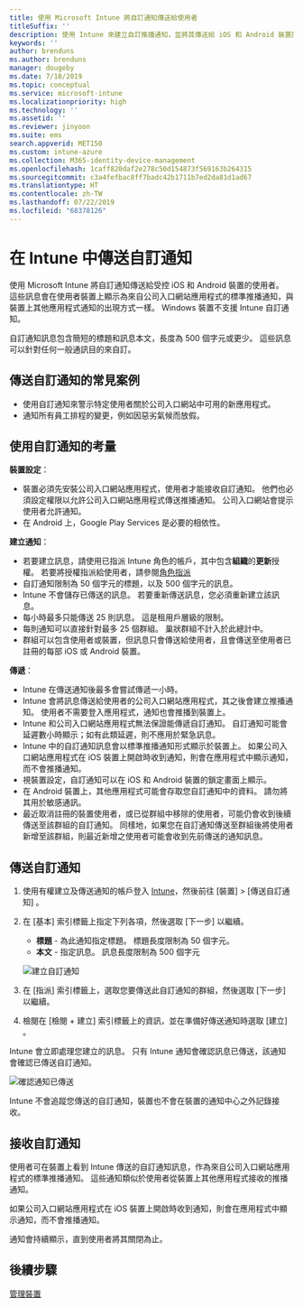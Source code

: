```yaml
---
title: 使用 Microsoft Intune 將自訂通知傳送給使用者
titleSuffix: ''
description: 使用 Intune 來建立自訂推播通知，並將其傳送給 iOS 和 Android 裝置的使用者
keywords: ''
author: brenduns
ms.author: brenduns
manager: dougeby
ms.date: 7/18/2019
ms.topic: conceptual
ms.service: microsoft-intune
ms.localizationpriority: high
ms.technology: ''
ms.assetid: ''
ms.reviewer: jinyoon
ms.suite: ems
search.appverid: MET150
ms.custom: intune-azure
ms.collection: M365-identity-device-management
ms.openlocfilehash: 1caff820daf2e278c50d154873f569163b264315
ms.sourcegitcommit: c3a4fefbac8ff7badc42b1711b7ed2da81d1ad67
ms.translationtype: HT
ms.contentlocale: zh-TW
ms.lasthandoff: 07/22/2019
ms.locfileid: "68378126"
---
```

# <a name="send-custom-notifications-in-intune"></a>在 Intune 中傳送自訂通知  

使用 Microsoft Intune 將自訂通知傳送給受控 iOS 和 Android 裝置的使用者。 這些訊息會在使用者裝置上顯示為來自公司入口網站應用程式的標準推播通知，與裝置上其他應用程式通知的出現方式一樣。 Windows 裝置不支援 Intune 自訂通知。   

自訂通知訊息包含簡短的標題和訊息本文，長度為 500 個字元或更少。 這些訊息可以針對任何一般通訊目的來自訂。

## <a name="common-scenarios-for-sending-custom-notifications"></a>傳送自訂通知的常見案例  

- 使用自訂通知來警示特定使用者關於公司入口網站中可用的新應用程式。  
- 通知所有員工排程的變更，例如因惡劣氣候而放假。  

## <a name="considerations-for-using-custom-notifications"></a>使用自訂通知的考量  

**裝置設定**：  
- 裝置必須先安裝公司入口網站應用程式，使用者才能接收自訂通知。 他們也必須設定權限以允許公司入口網站應用程式傳送推播通知。 公司入口網站會提示使用者允許通知。  
- 在 Android 上，Google Play Services 是必要的相依性。  

**建立通知**：  
- 若要建立訊息，請使用已指派 Intune 角色的帳戶，其中包含**組織**的**更新**授權。 若要將授權指派給使用者，請參閱[角色指派](role-based-access-control.md#role-assignments)  
- 自訂通知限制為 50 個字元的標題，以及 500 個字元的訊息。  
- Intune 不會儲存已傳送的訊息。 若要重新傳送訊息，您必須重新建立該訊息。  
- 每小時最多只能傳送 25 則訊息。 這是租用戶層級的限制。  
- 每則通知可以直接針對最多 25 個群組。 巢狀群組不計入於此總計中。  
- 群組可以包含使用者或裝置，但訊息只會傳送給使用者，且會傳送至使用者已註冊的每部 iOS 或 Android 裝置。  

**傳遞**：  
- Intune 在傳送通知後最多會嘗試傳遞一小時。  
- Intune 會將訊息傳送給使用者的公司入口網站應用程式，其之後會建立推播通知。 使用者不需要登入應用程式，通知也會推播到裝置上。  
- Intune 和公司入口網站應用程式無法保證能傳遞自訂通知。 自訂通知可能會延遲數小時顯示；如有此類延遲，則不應用於緊急訊息。  
- Intune 中的自訂通知訊息會以標準推播通知形式顯示於裝置上。 如果公司入口網站應用程式在 iOS 裝置上開啟時收到通知，則會在應用程式中顯示通知，而不會推播通知。  
- 視裝置設定，自訂通知可以在 iOS 和 Android 裝置的鎖定畫面上顯示。  
- 在 Android 裝置上，其他應用程式可能會存取您自訂通知中的資料。 請勿將其用於敏感通訊。  
- 最近取消註冊的裝置使用者，或已從群組中移除的使用者，可能仍會收到後續傳送至該群組的自訂通知。  同樣地，如果您在自訂通知傳送至群組後將使用者新增至該群組，則最近新增之使用者可能會收到先前傳送的通知訊息。  

## <a name="send-a-custom-notification"></a>傳送自訂通知  

1. 使用有權建立及傳送通知的帳戶登入 [Intune](https://go.microsoft.com/fwlink/?linkid=2090973)，然後前往 [裝置]   > [傳送自訂通知]  。  

2. 在 [基本] 索引標籤上指定下列各項，然後選取 [下一步]  以繼續。  
   - **標題** - 為此通知指定標題。 標題長度限制為 50 個字元。  
   - **本文** - 指定訊息。 訊息長度限制為 500 個字元

   ![建立自訂通知](./media/custom-notifications/custom-notifications.png)  

3. 在 [指派]  索引標籤上，選取您要傳送此自訂通知的群組，然後選取 [下一步] 以繼續。  

4. 檢閱在 [檢閱 + 建立]  索引標籤上的資訊，並在準備好傳送通知時選取 [建立]  。  

Intune 會立即處理您建立的訊息。 只有 Intune 通知會確認訊息已傳送，該通知會確認已傳送自訂通知。  

![確認通知已傳送](./media/custom-notifications/notification-sent.png)  

Intune 不會追蹤您傳送的自訂通知，裝置也不會在裝置的通知中心之外記錄接收。  

## <a name="receive-a-custom-notification"></a>接收自訂通知  

使用者可在裝置上看到 Intune 傳送的自訂通知訊息，作為來自公司入口網站應用程式的標準推播通知。 這些通知類似於使用者從裝置上其他應用程式接收的推播通知。  

如果公司入口網站應用程式在 iOS 裝置上開啟時收到通知，則會在應用程式中顯示通知，而不會推播通知。  

通知會持續顯示，直到使用者將其關閉為止。  

## <a name="next-steps"></a>後續步驟  
[管理裝置](device-management.md)
